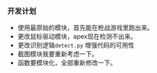 ### 开发计划
- 使用最原始的模块，首先能在枪战游戏里跑出来。
- 更改鼠标驱动模块，apex现在检测不出来。
- 更改识别逻辑`detect.py` 增强代码的可用性
- 截图模块我要重新考虑一下。
- 函数要模块化，全部重新修改一下。